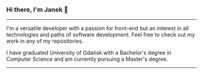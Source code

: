 ### Hi there, I'm Janek 🙂
***
I'm a versatile developer with a passion for front-end but an interest in all technologies and paths of software development.
Feel free to check out my work in any of my repositories.

I have graduated University of Gdańsk with a Bachelor's degree in Computer Science and am currently pursuing a Master's degree.
***
